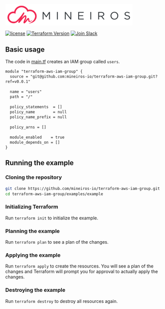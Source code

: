 [<img src="https://raw.githubusercontent.com/mineiros-io/brand/3bffd30e8bdbbde32c143e2650b2faa55f1df3ea/mineiros-primary-logo.svg" width="400"/>][homepage]

[![license][badge-license]][apache20]
[![Terraform Version][badge-terraform]][releases-terraform]
[![Join Slack][badge-slack]][slack]

## Basic usage
The code in [main.tf] creates an IAM group called `users`.

```hcl
module "terraform-aws-iam-group" {
  source = "git@github.com:mineiros-io/terraform-aws-iam-group.git?ref=v0.0.1"

  name = "users"
  path = "/"

  policy_statements  = []
  policy_name        = null
  policy_name_prefix = null

  policy_arns = []

  module_enabled    = true
  module_depends_on = []
}
```

## Running the example

### Cloning the repository
```bash
git clone https://github.com/mineiros-io/terraform-aws-iam-group.git
cd terraform-aws-iam-group/examples/example
```

### Initializing Terraform
Run `terraform init` to initialize the example.

### Planning the example
Run `terraform plan` to see a plan of the changes.

### Applying the example
Run `terraform apply` to create the resources. You will see a plan of the changes and Terraform will prompt you for approval to actually apply the changes.

### Destroying the example
Run `terraform destroy` to destroy all resources again.

<!-- References -->

<!-- markdown-link-check-disable -->
[main.tf]: https://github.com/mineiros-io/terraform-aws-iam-group/blob/master/examples/example/main.tf
<!-- markdown-link-check-enable -->

[homepage]: https://mineiros.io/?ref=terraform-aws-iam-group

[badge-license]: https://img.shields.io/badge/license-Apache%202.0-brightgreen.svg
[badge-terraform]: https://img.shields.io/badge/terraform-0.13%20and%200.12.20+-623CE4.svg?logo=terraform
[badge-slack]: https://img.shields.io/badge/slack-@mineiros--community-f32752.svg?logo=slack

[releases-terraform]: https://github.com/hashicorp/terraform/releases
[apache20]: https://opensource.org/licenses/Apache-2.0
[slack]: https://join.slack.com/t/mineiros-community/shared_invite/zt-ehidestg-aLGoIENLVs6tvwJ11w9WGg
